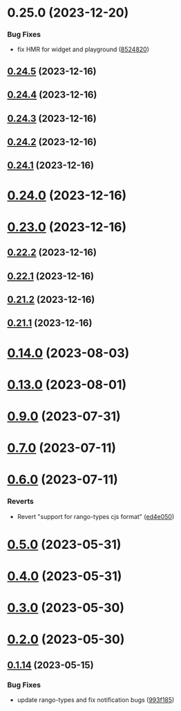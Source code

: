# 0.25.0 (2023-12-20)


### Bug Fixes

* fix HMR for widget and playground ([8524820](https://github.com/yeager-eren/rango-client/commit/8524820f10cf0b8921f3db0c4f620ff98daa4103))



## [0.24.5](https://github.com/yeager-eren/rango-client/compare/provider-halo@0.24.4...provider-halo@0.24.5) (2023-12-16)



## [0.24.4](https://github.com/yeager-eren/rango-client/compare/provider-halo@0.24.3...provider-halo@0.24.4) (2023-12-16)



## [0.24.3](https://github.com/yeager-eren/rango-client/compare/provider-halo@0.24.2...provider-halo@0.24.3) (2023-12-16)



## [0.24.2](https://github.com/yeager-eren/rango-client/compare/provider-halo@0.24.1...provider-halo@0.24.2) (2023-12-16)



## [0.24.1](https://github.com/yeager-eren/rango-client/compare/provider-halo@0.24.0...provider-halo@0.24.1) (2023-12-16)



# [0.24.0](https://github.com/yeager-eren/rango-client/compare/provider-halo@0.23.0...provider-halo@0.24.0) (2023-12-16)



# [0.23.0](https://github.com/yeager-eren/rango-client/compare/provider-halo@0.22.2...provider-halo@0.23.0) (2023-12-16)



## [0.22.2](https://github.com/yeager-eren/rango-client/compare/provider-halo@0.22.1...provider-halo@0.22.2) (2023-12-16)



## [0.22.1](https://github.com/yeager-eren/rango-client/compare/provider-halo@0.21.2...provider-halo@0.22.1) (2023-12-16)



## [0.21.2](https://github.com/yeager-eren/rango-client/compare/provider-halo@0.21.1-next.68...provider-halo@0.21.2) (2023-12-16)



## [0.21.1](https://github.com/yeager-eren/rango-client/compare/provider-halo@0.22.0...provider-halo@0.21.1) (2023-12-16)



# [0.14.0](https://github.com/rango-exchange/rango-client/compare/provider-kucoin-wallet@0.13.0...provider-kucoin-wallet@0.14.0) (2023-08-03)



# [0.13.0](https://github.com/rango-exchange/rango-client/compare/provider-kucoin-wallet@0.12.0...provider-kucoin-wallet@0.13.0) (2023-08-01)



# [0.9.0](https://github.com/rango-exchange/rango-client/compare/provider-kucoin-wallet@0.8.0...provider-kucoin-wallet@0.9.0) (2023-07-31)



# [0.7.0](https://github.com/rango-exchange/rango-client/compare/provider-kucoin-wallet@0.6.0...provider-kucoin-wallet@0.7.0) (2023-07-11)



# [0.6.0](https://github.com/rango-exchange/rango-client/compare/provider-kucoin-wallet@0.5.0...provider-kucoin-wallet@0.6.0) (2023-07-11)


### Reverts

* Revert "support for rango-types cjs format" ([ed4e050](https://github.com/rango-exchange/rango-client/commit/ed4e050bfc0dcde7aeffa6b0d73b02080a5721eb))



# [0.5.0](https://github.com/rango-exchange/rango-client/compare/provider-kucoin-wallet@0.4.0...provider-kucoin-wallet@0.5.0) (2023-05-31)



# [0.4.0](https://github.com/rango-exchange/rango-client/compare/provider-kucoin-wallet@0.3.0...provider-kucoin-wallet@0.4.0) (2023-05-31)



# [0.3.0](https://github.com/rango-exchange/rango-client/compare/provider-kucoin-wallet@0.2.0...provider-kucoin-wallet@0.3.0) (2023-05-30)



# [0.2.0](https://github.com/rango-exchange/rango-client/compare/provider-kucoin-wallet@0.1.15...provider-kucoin-wallet@0.2.0) (2023-05-30)



## [0.1.14](https://github.com/rango-exchange/rango-client/compare/provider-kucoin-wallet@0.1.13...provider-kucoin-wallet@0.1.14) (2023-05-15)


### Bug Fixes

* update rango-types and fix notification bugs ([993f185](https://github.com/rango-exchange/rango-client/commit/993f185e0b8c5e5e15a2c65ba2d85d1f9c8daa90))



